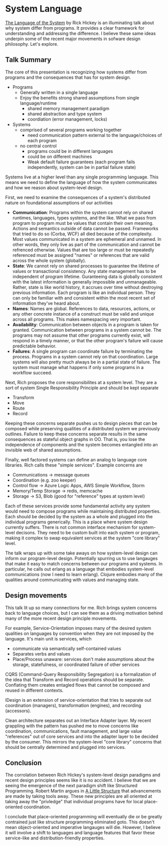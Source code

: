 # System Language

[The Language of the System](https://www.youtube.com/watch?v=ROor6_NGIWU) by Rick Hickey is an illuminating talk about why system differ from programs. It provides a clear framework for understanding and addressing the difference. I believe these same ideas underpin some of the recent major movements in sofware design philosophy. Let's explore.

## Talk Summary
The core of this presentation is recognizing how systems differ from programs and the consequences that has for system design.
- Programs
  - Generally written in a single language 
  - Enjoy the benefits strong shared assumptions from single language/runtime
    - shared memory management paradigm
    - shared abstraction and type system
    - coordiation (error management, locks)
- Systems
  - comprised of several programs working together
    - need communication pattern external to the language/choices of each program
  - no central control
    - programs could be in different languages
    - could be on different machines
    - Weak default failure guarantees (each program fails independently, system can be in partial failure state)


Systems live at a higher level than any single programming language. This means we need to define the language of how the system communicates and how we reason about system-level design.

First, we need to examine the consequences of a system's distributed nature on foundational assumptions of our activities
  - **Communication**: Programs within the system cannot rely on shared runtimes, languages, types systems, and the like. What we pass from program to program must be values that contain their own meaning. Actions and semantics outside of data cannot be passed. Frameworks that tried to do so (Corba, WCF) all died because of the complexity. Most values communicated in a system are ephemeral and unnamed. In other words, they only live as part of the communication and cannot be refrenced otherwise. Values that are too large or must be repeatedly referenced must be assigned "names" or references that are valid across the whole system (globally).
  - **State**: We cannot rely on shared processes to guarantee the lifetime of values or transactional consistency. Any state management has to be independent of program lifetime. Guranteeing data is globally consistent with the latest information is generally impossible and unmanageable. Rather, state is like world history, it accrues over time without destroying previous information. Each program is like an individual person. They can only be familiar with and consistent within the most recent set of information they've heard about.
  - **Names**: Names are global. References to data, resources, actions, or any other concrete instance of a construct must be valid and unique across all programs. This makes namespacing very important.
  - **Availability**: Communication between objects in a program is taken for granted. Communication between programs in a system cannot be. The programs may not assume that other programs currently exist, will respond in a timely manner, or that the other program's failure will cause predictable behavior. 
  - **Failures**: A single program can coordinate failure by terminating the process. Programs in a system cannot rely on that coordination. Large systems will also pretty much always be in a partial state of failure. The system must manage what happens if only some programs in a workflow succeed.

Next, Rich proposes the core responsibilites at a system level. They are a sort of system Single Responsibility Principle and should be kept separate
- Transform
- Move
- Route
- Record

Keeping these concerns separate pushes us to design pieces that can be composed while preserving qualities of a distributed system we previously outlines. Failure to keep these concerns separate results in the same consequences as stateful object graphs in OO. That is, you lose the independence of components and the system becomes entangled into an invisible web of shared assumptions.

Finally, well factored systems can define an analog to language core libraries. Rich calls these "simple services". Example concerns are
- Communications -> message queues
- Coordination (e.g. zoo keeper)
- Control flow -> Azure Logic Apps, AWS Simple Workflow, Storm
- Memory/Temp Storage -> redis, memcache
- Storage -> S3, Blob (good for "reference" types at system level)

Each of these services provide some fundamental activity any system would need to compose programs while maintaining distributed properties. Each should be decided by the system as a whole and plugged into the individual programs generically. This is a place where system design currently suffers. There is not common interface mechanism for system-level decisons. They need to be custom built into each system or program, making it complex to swap equivalent services at the system "core library" level.

The talk wraps up with some take aways on how system-level design can inform our program-level design. Potentially spurring us to use langauges that make it easy to match concerns between our programs and systems. In particular, he calls out erlang as a language that embodies system-level communications (now I need to learn erlang). Clojure embodies many of the qualities around communicating with values and managing state.

## Design movements

This talk lit up so many connections for me. Rich brings system concerns back to language choices, but I can see them as a driving motivation behind many of the more recent design principle movements.

For example, Service-Orientation imposes many of the desired system qualities on languages by convention when they are not imposed by the language. It's main unit is services, which
- communicate via semantically self-contained values
- Separates verbs and values
- Place/Process unaware: services don't make assumptions about the storage, statefulness, or coordinated failure of other services

CQRS (Command-Query Responsibility Segregation) is a formalization of the idea that Transform and Record operations should be separate. Conflating them creates entagled flows that cannot be composed and reused in different contexts.

IDesign is an extension of service-orientation that tries to separate out coordination (managers), transformation (engines), and recording (accessors).

Clean architecture separates out an Interface Adapter layer. My recent grappling with the pattern has pushed me to move concerns like coordination, communications, fault management, and large value "references" out of core services and into the adapter layer to be decided by the consumer. This mirrors the system-level "core library" concerns that should be centrally determined and plugged into services.

## Conclusion

The corrolation between Rich Hickey's system-level design paradigms and recent design principles seems like it is no accident. I believe that we are seeing the emergence of the next paradigm shift like Structured Programming. Robert Martin argues in [A Little Structure](https://blog.cleancoder.com/uncle-bob/2015/09/23/ALittleStructure.html) that advancements are made by taking tools away. These new principles are all oriented at taking away the "privledge" that individual programs have for local place-oriented coordination.

I conclude that place-oriented programming will eventually die or be greatly contrained just like structure programming eliminated goto. This doesn't mean object-oriented and imperative langauges will die. However, I believe it will involve a shift to languages and language features that favor these service-like and distribution-friendly properties.